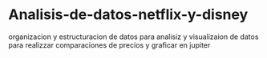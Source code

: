 # Analisis-de-datos-netflix-y-disney

organizacion y estructuracion de datos para analisiz y visualizaion de datos para realizzar comparaciones de precios y graficar en jupiter

